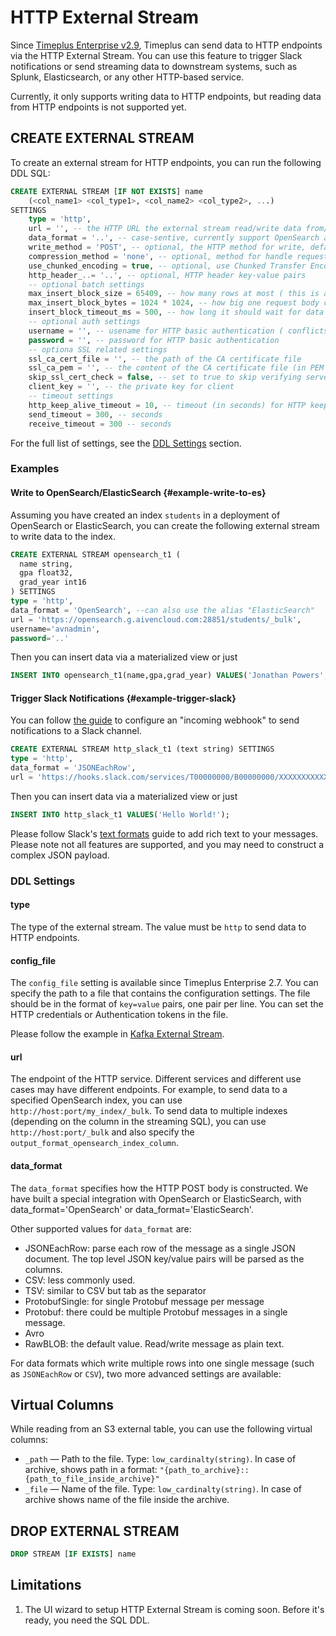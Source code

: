 # HTTP External Stream

Since [Timeplus Enterprise v2.9](/enterprise-v2.9), Timeplus can send data to HTTP endpoints via the HTTP External Stream. You can use this feature to trigger Slack notifications or send streaming data to downstream systems, such as Splunk, Elasticsearch, or any other HTTP-based service.

Currently, it only supports writing data to HTTP endpoints, but reading data from HTTP endpoints is not supported yet.

## CREATE EXTERNAL STREAM

To create an external stream for HTTP endpoints, you can run the following DDL SQL:

```sql
CREATE EXTERNAL STREAM [IF NOT EXISTS] name
    (<col_name1> <col_type1>, <col_name2> <col_type2>, ...)
SETTINGS
    type = 'http',
    url = '', -- the HTTP URL the external stream read/write data from/to
    data_format = '..', -- case-sentive, currently support OpenSearch and ElasticSearch
    write_method = 'POST', -- optional, the HTTP method for write, default to POST
    compression_method = 'none', -- optional, method for handle request/response body
    use_chunked_encoding = true, -- optional, use Chunked Transfer Encoding for sending data
    http_header_..= '..', -- optional, HTTP header key-value pairs
    -- optional batch settings
    max_insert_block_size = 65409, -- how many rows at most ( this is a threshold value, not a precise value ) can be written into one single request
    max_insert_block_bytes = 1024 * 1024, -- how big one request body can be ( this is a threshold value, not a precise value )
    insert_block_timeout_ms = 500, -- how long it should wait for data for a request, i.e. how frequently it sends data
    -- optional auth settings
    username = '', -- usename for HTTP basic authentication ( conflicts with http_header_Authorization )
    password = '', -- password for HTTP basic authentication
    -- optiona SSL related settings
    ssl_ca_cert_file = '', -- the path of the CA certificate file
    ssl_ca_pem = '', -- the content of the CA certificate file (in PEM format), conflicts with ssl_ca_cert_file
    skip_ssl_cert_check = false, -- set to true to skip verifying server's certificate
    client_key = '', -- the private key for client
    -- timeout settings
    http_keep_alive_timeout = 10, -- timeout (in seconds) for HTTP keep-alive connection
    send_timeout = 300, -- seconds
    receive_timeout = 300 -- seconds
```
For the full list of settings, see the [DDL Settings](#ddl-settings) section.

### Examples

#### Write to OpenSearch/ElasticSearch {#example-write-to-es}
Assuming you have created an index `students` in a deployment of OpenSearch or ElasticSearch, you can create the following external stream to write data to the index.

```sql
CREATE EXTERNAL STREAM opensearch_t1 (
  name string,
  gpa float32,
  grad_year int16
) SETTINGS
type = 'http',
data_format = 'OpenSearch', --can also use the alias "ElasticSearch"
url = 'https://opensearch.g.aivencloud.com:28851/students/_bulk',
username='avnadmin',
password='..'
```

Then you can insert data via a materialized view or just
```sql
INSERT INTO opensearch_t1(name,gpa,grad_year) VALUES('Jonathan Powers',3.85,2025);
```

#### Trigger Slack Notifications {#example-trigger-slack}

You can follow [the guide](https://api.slack.com/messaging/webhooks) to configure an "incoming webhook" to send notifications to a Slack channel.

```sql
CREATE EXTERNAL STREAM http_slack_t1 (text string) SETTINGS
type = 'http',
data_format = 'JSONEachRow',
url = 'https://hooks.slack.com/services/T00000000/B00000000/XXXXXXXXXXXXXXXXXXXXXXXX'
```

Then you can insert data via a materialized view or just
```sql
INSERT INTO http_slack_t1 VALUES('Hello World!');
```

Please follow Slack's [text formats](https://api.slack.com/reference/surfaces/formatting) guide to add rich text to your messages. Please note not all features are supported, and you may need to construct a complex JSON payload.

### DDL Settings

#### type
The type of the external stream. The value must be `http` to send data to HTTP endpoints.

#### config_file
The `config_file` setting is available since Timeplus Enterprise 2.7. You can specify the path to a file that contains the configuration settings. The file should be in the format of `key=value` pairs, one pair per line. You can set the HTTP credentials or Authentication tokens in the file.

Please follow the example in [Kafka External Stream](/proton-kafka#config_file).

#### url
The endpoint of the HTTP service. Different services and different use cases may have different endpoints. For example, to send data to a specified OpenSearch index, you can use `http://host:port/my_index/_bulk`. To send data to multiple indexes (depending on the column in the streaming SQL), you can use `http://host:port/_bulk` and also specify the `output_format_opensearch_index_column`.

#### data_format
The `data_format` specifies how the HTTP POST body is constructed. We have built a special integration with OpenSearch or ElasticSearch, with data_format='OpenSearch' or data_format='ElasticSearch'.

Other supported values for `data_format` are:

- JSONEachRow: parse each row of the message as a single JSON document. The top level JSON key/value pairs will be parsed as the columns.
- CSV: less commonly used.
- TSV: similar to CSV but tab as the separator
- ProtobufSingle: for single Protobuf message per message
- Protobuf: there could be multiple Protobuf messages in a single message.
- Avro
- RawBLOB: the default value. Read/write message as plain text.

For data formats which write multiple rows into one single message (such as `JSONEachRow` or `CSV`), two more advanced settings are available:

## Virtual Columns
While reading from an S3 external table, you can use the following virtual columns:
* `_path` — Path to the file. Type: `low_cardinalty(string)`. In case of archive, shows path in a format: `"{path_to_archive}::{path_to_file_inside_archive}"`
* `_file` — Name of the file. Type: `low_cardinalty(string)`. In case of archive shows name of the file inside the archive.

## DROP EXTERNAL STREAM

```sql
DROP STREAM [IF EXISTS] name
```

## Limitations

1. The UI wizard to setup HTTP External Stream is coming soon. Before it's ready, you need the SQL DDL.
